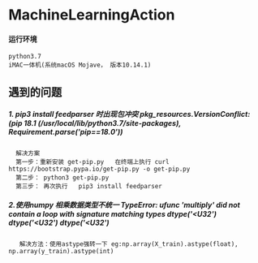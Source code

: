 # MachineLearningAction
#### 运行环境
    python3.7 
    iMAC一体机(系统macOS Mojave， 版本10.14.1)

## 遇到的问题

##### 1. pip3 install feedparser 时出现包冲突 pkg_resources.VersionConflict: (pip 18.1 (/usr/local/lib/python3.7/site-packages), Requirement.parse('pip==18.0'))
      解决方案
      第一步：重新安装 get-pip.py   在终端上执行 curl https://bootstrap.pypa.io/get-pip.py -o get-pip.py
      第二步： python3 get-pip.py
      第三步： 再次执行   pip3 install feedparser

##### 2.使用numpy 相乘数据类型不统一 TypeError: ufunc 'multiply' did not contain a loop with signature matching types dtype('<U32') dtype('<U32') dtype('<U32')
       解决方法：使用astype强转一下 eg:np.array(X_train).astype(float), np.array(y_train).astype(int)
